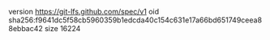 version https://git-lfs.github.com/spec/v1
oid sha256:f9641dc5f58cb5960359b1edcda40c154c631e17a66bd651749ceea88ebbac42
size 16224
